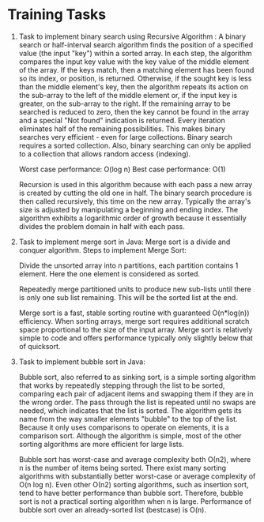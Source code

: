 # Training Tasks

1. Task to implement binary search using Recursive Algorithm :
   A binary search or half-interval search algorithm finds the position of a specified value (the input "key") within a
   sorted array. In each step, the algorithm compares the input key value with the key value of the middle element of the
   array. If the keys match, then a matching element has been found so its index, or position, is returned. Otherwise, if
   the sought key is less than the middle element's key, then the algorithm repeats its action on the sub-array to the left
   of the middle element or, if the input key is greater, on the sub-array to the right. If the remaining array to be searched
   is reduced to zero, then the key cannot be found in the array and a special "Not found" indication is returned.
   Every iteration eliminates half of the remaining possibilities. This makes binary searches very efficient - even for large
   collections. Binary search requires a sorted collection. Also, binary searching can only be applied to a collection that
   allows random access (indexing).

   Worst case performance: O(log n)
   Best case performance: O(1)

   Recursion is used in this algorithm because with each pass a new array is created by cutting the old one in half. The
   binary search procedure is then called recursively, this time on the new array. Typically the array's size is adjusted by
   manipulating a beginning and ending index. The algorithm exhibits a logarithmic order of growth because it essentially
   divides the problem domain in half with each pass.

2. Task to implement merge sort in Java:
   Merge sort is a divide and conquer algorithm.
   Steps to implement Merge Sort:

   Divide the unsorted array into n partitions, each partition contains 1 element. Here the one element is considered as sorted.

   Repeatedly merge partitioned units to produce new sub-lists until there is only one sub list remaining. This will be the sorted list at the end.

   Merge sort is a fast, stable sorting routine with guaranteed O(n\*log(n)) efficiency. When sorting arrays, merge sort
   requires additional scratch space proportional to the size of the input array. Merge sort is relatively simple to code
   and offers performance typically only slightly below that of quicksort.

3. Task to implement bubble sort in Java:

   Bubble sort, also referred to as sinking sort, is a simple sorting algorithm that works by repeatedly stepping through
   the list to be sorted, comparing each pair of adjacent items and swapping them if they are in the wrong order. The
   pass through the list is repeated until no swaps are needed, which indicates that the list is sorted. The algorithm gets
   its name from the way smaller elements "bubble" to the top of the list. Because it only uses comparisons to operate
   on elements, it is a comparison sort. Although the algorithm is simple, most of the other sorting algorithms are more
   efficient for large lists.

   Bubble sort has worst-case and average complexity both О(n2), where n is the number of items being sorted. There
   exist many sorting algorithms with substantially better worst-case or average complexity of O(n log n). Even other
   О(n2) sorting algorithms, such as insertion sort, tend to have better performance than bubble sort. Therefore, bubble
   sort is not a practical sorting algorithm when n is large. Performance of bubble sort over an already-sorted list (bestcase) is O(n).
